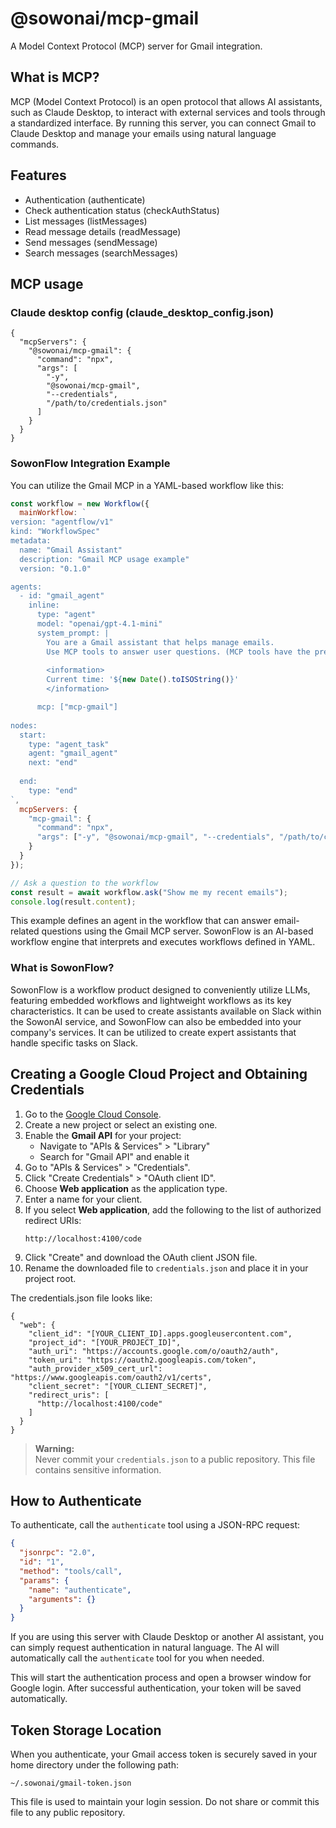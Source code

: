 # @sowonai/mcp-gmail

A Model Context Protocol (MCP) server for Gmail integration.

## What is MCP?

MCP (Model Context Protocol) is an open protocol that allows AI assistants, such as Claude Desktop, to interact with external services and tools through a standardized interface. By running this server, you can connect Gmail to Claude Desktop and manage your emails using natural language commands.

## Features

- Authentication (authenticate)
- Check authentication status (checkAuthStatus)
- List messages (listMessages)
- Read message details (readMessage)
- Send messages (sendMessage)
- Search messages (searchMessages)

## MCP usage
### Claude desktop config (claude_desktop_config.json)
```
{
  "mcpServers": {
    "@sowonai/mcp-gmail": {
      "command": "npx",
      "args": [
        "-y", 
        "@sowonai/mcp-gmail", 
        "--credentials", 
        "/path/to/credentials.json"
      ]
    }
  }
}
```

### SowonFlow Integration Example

You can utilize the Gmail MCP in a YAML-based workflow like this:

```javascript
const workflow = new Workflow({
  mainWorkflow: `
version: "agentflow/v1"
kind: "WorkflowSpec"
metadata:
  name: "Gmail Assistant"
  description: "Gmail MCP usage example"
  version: "0.1.0"

agents:
  - id: "gmail_agent"
    inline:
      type: "agent"
      model: "openai/gpt-4.1-mini"
      system_prompt: |
        You are a Gmail assistant that helps manage emails.
        Use MCP tools to answer user questions. (MCP tools have the prefix "mcp__")
        
        <information>
        Current time: '${new Date().toISOString()}'
        </information>

      mcp: ["mcp-gmail"]
        
nodes:
  start:
    type: "agent_task"
    agent: "gmail_agent"
    next: "end"
  
  end:
    type: "end"
`,
  mcpServers: {
    "mcp-gmail": {
      "command": "npx",
      "args": ["-y", "@sowonai/mcp-gmail", "--credentials", "/path/to/credentials.json"]
    }
  }
});

// Ask a question to the workflow
const result = await workflow.ask("Show me my recent emails");
console.log(result.content);
```

This example defines an agent in the workflow that can answer email-related questions using the Gmail MCP server. SowonFlow is an AI-based workflow engine that interprets and executes workflows defined in YAML.

### What is SowonFlow?
SowonFlow is a workflow product designed to conveniently utilize LLMs, featuring embedded workflows and lightweight workflows as its key characteristics. It can be used to create assistants available on Slack within the SowonAI service, and SowonFlow can also be embedded into your company's services. It can be utilized to create expert assistants that handle specific tasks on Slack.

## Creating a Google Cloud Project and Obtaining Credentials

1. Go to the [Google Cloud Console](https://console.cloud.google.com/).
2. Create a new project or select an existing one.
3. Enable the **Gmail API** for your project:
   - Navigate to "APIs & Services" > "Library"
   - Search for "Gmail API" and enable it
4. Go to "APIs & Services" > "Credentials".
5. Click "Create Credentials" > "OAuth client ID".
6. Choose **Web application** as the application type.
7. Enter a name for your client.
8. If you select **Web application**, add the following to the list of authorized redirect URIs:
   ```
   http://localhost:4100/code
   ```
9. Click "Create" and download the OAuth client JSON file.
10. Rename the downloaded file to `credentials.json` and place it in your project root.

The credentials.json file looks like:
```
{
  "web": {
    "client_id": "[YOUR_CLIENT_ID].apps.googleusercontent.com",
    "project_id": "[YOUR_PROJECT_ID]",
    "auth_uri": "https://accounts.google.com/o/oauth2/auth",
    "token_uri": "https://oauth2.googleapis.com/token",
    "auth_provider_x509_cert_url": "https://www.googleapis.com/oauth2/v1/certs",
    "client_secret": "[YOUR_CLIENT_SECRET]",
    "redirect_uris": [
      "http://localhost:4100/code"
    ]
  }
}
```

> **Warning:**  
> Never commit your `credentials.json` to a public repository. This file contains sensitive information.

## How to Authenticate

To authenticate, call the `authenticate` tool using a JSON-RPC request:

```json
{
  "jsonrpc": "2.0",
  "id": "1",
  "method": "tools/call",
  "params": {
    "name": "authenticate",
    "arguments": {}
  }
}
```

If you are using this server with Claude Desktop or another AI assistant, you can simply request authentication in natural language. The AI will automatically call the `authenticate` tool for you when needed.

This will start the authentication process and open a browser window for Google login. After successful authentication, your token will be saved automatically.

## Token Storage Location

When you authenticate, your Gmail access token is securely saved in your home directory under the following path:

```
~/.sowonai/gmail-token.json
```

This file is used to maintain your login session. Do not share or commit this file to any public repository.